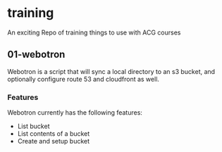 # training
An exciting Repo of training things to use with ACG courses

## 01-webotron

Webotron is a script that will sync a local directory to an s3 bucket, and optionally configure route 53 and cloudfront as well.

### Features

Webotron currently has the following features:

- List bucket
- List contents of a bucket
- Create and setup bucket